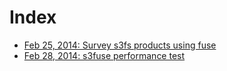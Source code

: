 Index
=====
 - [Feb 25, 2014: Survey s3fs products using fuse](https://github.com/leo-project/notes/tree/master/leofs_clients/survey/fuse/20140225/README.md)
 - [Feb 28, 2014: s3fuse performance test](https://github.com/leo-project/notes/tree/master/leofs_clients/survey/s3fuse/20140228/README.md)
